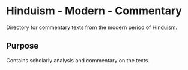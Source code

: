 # Hinduism - Modern - Commentary

Directory for commentary texts from the modern period of Hinduism.

## Purpose
Contains scholarly analysis and commentary on the texts.
